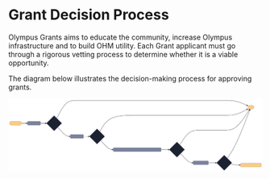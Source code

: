 # Grant Decision Process

Olympus Grants aims to educate the community, increase Olympus infrastructure and to build OHM utility. Each Grant applicant must go through a rigorous vetting process to determine whether it is a viable opportunity.

The diagram below illustrates the decision-making process for approving grants.

![Grant Process](./grant-process.svg)
